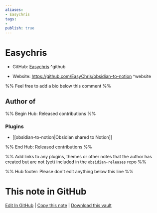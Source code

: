 ```yaml
---
aliases:
- Easychris
tags:
- 
publish: true
---
```


# Easychris

- GitHub: [Easychris](https://github.com/Easychris/) ^github
<!-- - Discord: `@` ^discord-->
- Website: <https://github.com/EasyChris/obsidian-to-notion> ^website
<!-- - [[Publish sites|Publish site]]: <https://> ^publish-->

%% Feel free to add a bio below this comment %%


## Author of

%% Begin Hub: Released contributions %%
### Plugins
- [[obsidian-to-notion|Obsidian shared to Notion]]

%% End Hub: Released contributions %%

%% Add links to any plugins, themes or other notes that the author has created but are not (yet) included in the `obsidian-releases` repo %%

<!--
### Unlisted plugins
-->

<!--
### Others
-->

<!--
## Sponsor this author
-->

<!-- - [[GitHub sponsors]]: [Sponsor @Easychris on GitHub Sponsors](https://github.com/sponsors/Easychris) ^github-sponsor-->
<!-- - [[Buy me a coffee]]: <https://> ^buy-me-a-coffee-->
<!-- - [[PayPal]]: <https://> ^paypal-->
<!-- - [[Patreon]]: <https://> ^patreon-->

<!--
## Follow this author
-->

<!-- - [[YouTube Channels|On YouTube]]: <https://> ^youtube-->
<!-- - Twitter: <https://> ^twitter-->
<!-- - ... -->

%% Hub footer: Please don't edit anything below this line %%

# This note in GitHub

<span class="git-footer">[Edit In GitHub](https://github.dev/obsidian-community/obsidian-hub/blob/main/01%20-%20Community/People/Easychris.md "git-hub-edit-note") | [Copy this note](https://raw.githubusercontent.com/obsidian-community/obsidian-hub/main/01%20-%20Community/People/Easychris.md "git-hub-copy-note") | [Download this vault](https://github.com/obsidian-community/obsidian-hub/archive/refs/heads/main.zip "git-hub-download-vault") </span>
